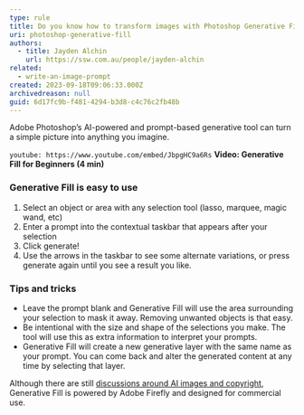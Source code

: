 ```yaml
---
type: rule
title: Do you know how to transform images with Photoshop Generative Fill? 
uri: photoshop-generative-fill
authors:
  - title: Jayden Alchin
    url: https://ssw.com.au/people/jayden-alchin
related:
  - write-an-image-prompt
created: 2023-09-18T09:06:33.000Z
archivedreason: null
guid: 6d17fc9b-f481-4294-b3d8-c4c76c2fb48b
---
```


Adobe Photoshop’s AI-powered and prompt-based generative tool can turn a simple picture into anything you imagine.

<!--endintro-->

`youtube: https://www.youtube.com/embed/JbpgHC9a6Rs`
**Video: Generative Fill for Beginners (4 min)**

### Generative Fill is easy to use

1.	Select an object or area with any selection tool (lasso, marquee, magic wand, etc)
2.	Enter a prompt into the contextual taskbar that appears after your selection
3.	Click generate!
4.	Use the arrows in the taskbar to see some alternate variations, or press generate again until you see a result you like.

### Tips and tricks

* Leave the prompt blank and Generative Fill will use the area surrounding your selection to mask it away. Removing unwanted objects is that easy. 
* Be intentional with the size and shape of the selections you make. The tool will use this as extra information to interpret your prompts.
* Generative Fill will create a new generative layer with the same name as your prompt. You can come back and alter the generated content at any time by selecting that layer.

Although there are still [discussions around AI images and copyright](https://copyrightalliance.org/protecting-creators-generative-ai/), Generative Fill is powered by Adobe Firefly and designed for commercial use.
